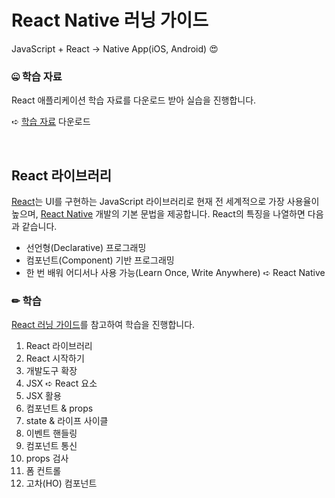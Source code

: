 # React Native 러닝 가이드

JavaScript + React → Native App(iOS, Android) 😍

### 🤐 학습 자료

React 애플리케이션 학습 자료를 다운로드 받아 실습을 진행합니다.

➪ [학습 자료](https://github.com/yamoo9/react-native/archive/react-01-ex.zip) 다운로드

<br>

## React 라이브러리

[React](https://ko.reactjs.org/)는 UI를 구현하는 JavaScript 라이브러리로 현재 전 세계적으로 가장 사용율이 높으며,
[React Native](https://facebook.github.io/react-native/) 개발의 기본 문법을 제공합니다. React의 특징을 나열하면 다음과 같습니다.

- 선언형(Declarative) 프로그래밍
- 컴포넌트(Component) 기반 프로그래밍
- 한 번 배워 어디서나 사용 가능(Learn Once, Write Anywhere) ➪ React Native

### ✏ 학습

[React 러닝 가이드](https://yamoo9.github.io/react-native/guidebook/r-react.html)를 참고하여 학습을 진행합니다.

1. React 라이브러리
1. React 시작하기
1. 개발도구 확장
1. JSX ➪ React 요소
1. JSX 활용
1. 컴포넌트 & props
1. state & 라이프 사이클
1. 이벤트 핸들링
1. 컴포넌트 통신
1. props 검사
1. 폼 컨트롤
1. 고차(HO) 컴포넌트